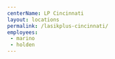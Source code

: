 ```yaml
---
centerName: LP Cincinnati
layout: locations
permalink: /lasikplus-cincinnati/
employees:
 - marino
 - holden
---
```


